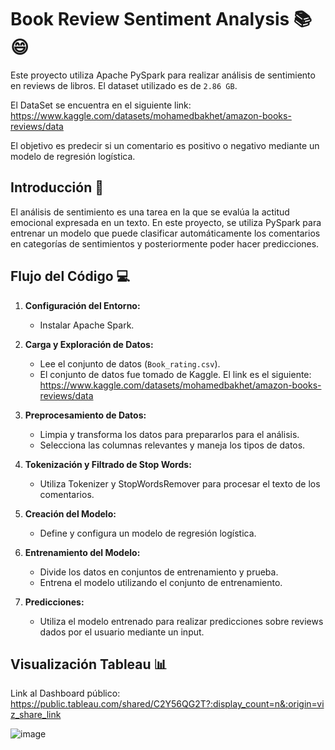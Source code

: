 # Book Review Sentiment Analysis 📚 😄

Este proyecto utiliza Apache PySpark para realizar análisis de sentimiento en reviews de libros. El dataset utilizado es de `2.86 GB`.

El DataSet se encuentra en el siguiente link: https://www.kaggle.com/datasets/mohamedbakhet/amazon-books-reviews/data

El objetivo es predecir si un comentario es positivo o negativo mediante un modelo de regresión logística.

## Introducción 🚀

El análisis de sentimiento es una tarea en la que se evalúa la actitud emocional expresada en un texto. En este proyecto, se utiliza PySpark para entrenar un modelo que puede clasificar automáticamente los comentarios en categorías de sentimientos y posteriormente poder hacer predicciones.

## Flujo del Código 💻

1. **Configuración del Entorno:**
   -  Instalar Apache Spark.

2. **Carga y Exploración de Datos:**
   - Lee el conjunto de datos (`Book_rating.csv`).
   - El conjunto de datos fue tomado de Kaggle. El link es el siguiente: https://www.kaggle.com/datasets/mohamedbakhet/amazon-books-reviews/data

3. **Preprocesamiento de Datos:**
   - Limpia y transforma los datos para prepararlos para el análisis.
   - Selecciona las columnas relevantes y maneja los tipos de datos.

4. **Tokenización y Filtrado de Stop Words:**
   - Utiliza Tokenizer y StopWordsRemover para procesar el texto de los comentarios.

5. **Creación del Modelo:**
   - Define y configura un modelo de regresión logística.

6. **Entrenamiento del Modelo:**
   - Divide los datos en conjuntos de entrenamiento y prueba.
   - Entrena el modelo utilizando el conjunto de entrenamiento.

7. **Predicciones:**
   - Utiliza el modelo entrenado para realizar predicciones sobre reviews dados por el usuario mediante un input.

## Visualización Tableau 📊
Link al Dashboard público: https://public.tableau.com/shared/C2Y56QG2T?:display_count=n&:origin=viz_share_link

![image](https://github.com/Caceres-A01706972/TC3007B_BigData/assets/83652905/3a842c85-c749-4448-9264-344a02829389)
